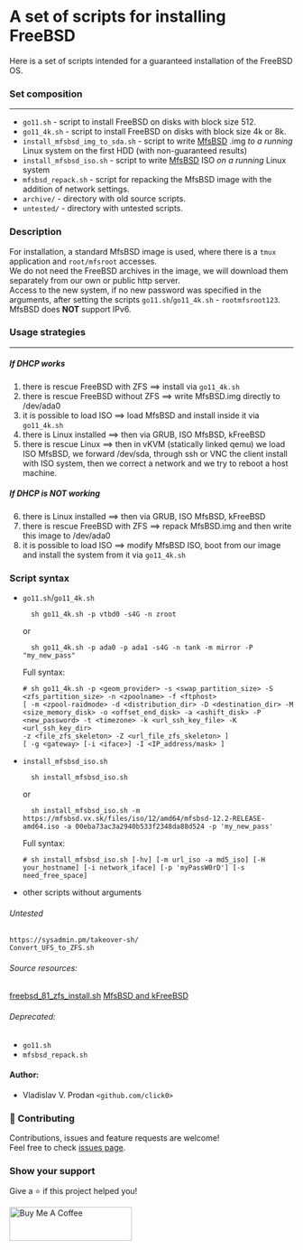 # A set of scripts for installing FreeBSD
Here is a set of scripts intended for a guaranteed installation of the FreeBSD OS.

### Set composition
***
- `go11.sh` - script to install FreeBSD on disks with block size 512.
- `go11_4k.sh` - script to install FreeBSD on disks with block size 4k or 8k.
- `install_mfsbsd_img_to_sda.sh` - script to write [MfsBSD](https://mfsbsd.vx.sk) .img _to a running_ Linux system on the first HDD (with non-guaranteed results)
- `install_mfsbsd_iso.sh` - script to write [MfsBSD](https://mfsbsd.vx.sk) ISO _on a running_ Linux system
- `mfsbsd_repack.sh` - script for repacking the MfsBSD image with the addition of network settings.
- `archive/` - directory with old source scripts.
- `untested/` - directory with untested scripts.

### Description

For installation, a standard MfsBSD image is used, where there is a `tmux` application and `root/mfsroot` accesses.  
We do not need the FreeBSD archives in the image, we will download them separately from our own or public http server.  
Access to the new system, if no new password was specified in the arguments, after setting the scripts `go11.sh`/`go11_4k.sh` - `rootmfsroot123`.  
MfsBSD does **NOT** support IPv6.

### Usage strategies
***

##### If DHCP works

1. there is rescue FreeBSD with ZFS ==> install via `go11_4k.sh`
2. there is rescue FreeBSD without ZFS ==> write MfsBSD.img directly to /dev/ada0
3. it is possible to load ISO ==> load MfsBSD and install inside it via `go11_4k.sh`
4. there is Linux installed ==> then via GRUB, ISO MfsBSD, kFreeBSD
5. there is rescue Linux ==> then in vKVM (statically linked qemu) we load ISO MfsBSD, we forward /dev/sda, through ssh or VNC the client install with ISO system, then we correct a network and we try to reboot a host machine.

##### If DHCP is **NOT** working

6. there is Linux installed ==> then via GRUB, ISO MfsBSD, kFreeBSD
7. there is rescue FreeBSD with ZFS ==> repack MfsBSD.img and then write this image to /dev/ada0
8. it is possible to load ISO ==> modify MfsBSD ISO, boot from our image and install the system from it via `go11_4k.sh`

### Script syntax

- `go11.sh`/`go11_4k.sh`
  
        sh go11_4k.sh -p vtbd0 -s4G -n zroot
  or
  
        sh go11_4k.sh -p ada0 -p ada1 -s4G -n tank -m mirror -P "my_new_pass"   

    Full syntax:
    ```
    # sh go11_4k.sh -p <geom_provider> -s <swap_partition_size> -S <zfs_partition_size> -n <zpoolname> -f <ftphost>
    [ -m <zpool-raidmode> -d <distribution_dir> -D <destination_dir> -M <size_memory_disk> -o <offset_end_disk> -a <ashift_disk> -P <new_password> -t <timezone> -k <url_ssh_key_file> -K <url_ssh_key_dir>
    -z <file_zfs_skeleton> -Z <url_file_zfs_skeleton> ]
    [ -g <gateway> [-i <iface>] -I <IP_address/mask> ]
    ```

- `install_mfsbsd_iso.sh`

        sh install_mfsbsd_iso.sh 
    or
 
        sh install_mfsbsd_iso.sh -m https://mfsbsd.vx.sk/files/iso/12/amd64/mfsbsd-12.2-RELEASE-amd64.iso -a 00eba73ac3a2940b533f2348da88d524 -p 'my_new_pass'
    Full syntax:
    ```
    # sh install_mfsbsd_iso.sh [-hv] [-m url_iso -a md5_iso] [-H your_hostname] [-i network_iface] [-p 'myPassW0rD'] [-s need_free_space]
    ```

- other scripts without arguments


###### Untested
    https://sysadmin.pm/takeover-sh/
    Convert_UFS_to_ZFS.sh

###### Source resources:
[freebsd_81_zfs_install.sh](https://github.com/clickbg/scripts/blob/c5c90b8475ba32337de9fdb8808113d32f922454/FreeBSD/freebsd_81_zfs_install.sh)
[MfsBSD and kFreeBSD](https://forums.freebsd.org/threads/tip-booting-mfsbsd-iso-file-from-grub2-depenguination.46480/)

###### Deprecated:
- `go11.sh`
- `mfsbsd_repack.sh`

#### Author:

- Vladislav V. Prodan `<github.com/click0>`

### 🤝 Contributing

Contributions, issues and feature requests are welcome!<br />Feel free to check [issues page](https://github.com/click0/domain-check-2/issues).

### Show your support

Give a ⭐ if this project helped you!

<a href="https://www.buymeacoffee.com/click0" target="_blank"><img src="https://cdn.buymeacoffee.com/buttons/v2/default-orange.png" alt="Buy Me A Coffee" style="height: 60px !important;width: 217px !important;" ></a>
